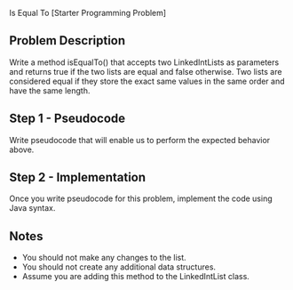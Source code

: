 Is Equal To [Starter Programming Problem]

Problem Description
--------------------------------------------------------------------------------
Write a method isEqualTo() that accepts two LinkedIntLists as parameters and
returns true if the two lists are equal and false otherwise. Two lists are
considered equal if they store the exact same values in the same order and have
the same length.


Step 1 - Pseudocode
--------------------------------------------------------------------------------
Write pseudocode that will enable us to perform the expected behavior above.

Step 2 - Implementation
--------------------------------------------------------------------------------
Once you write pseudocode for this problem, implement the code using Java syntax.

Notes
--------------------------------------------------------------------------------
  - You should not make any changes to the list.
  - You should not create any additional data structures.
  - Assume you are adding this method to the LinkedIntList class.